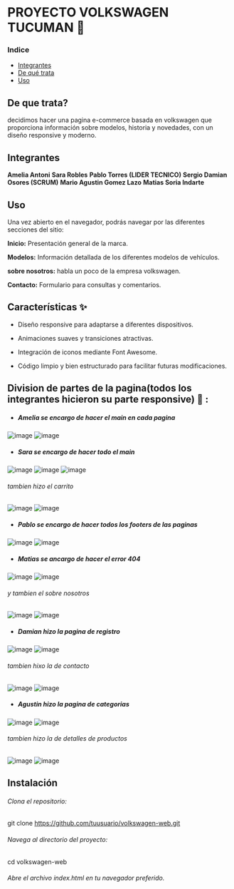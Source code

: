  # PROYECTO VOLKSWAGEN TUCUMAN 🚗
### Indice 
 
- [Integrantes](#integrantes)
- [De qué trata](#de-que-trata)
- [Uso](#uso)
## De que trata? 
decidimos hacer una pagina e-commerce basada en volkswagen que proporciona información sobre modelos, 
historia y novedades, con un diseño responsive y moderno.

 ## Integrantes

**Amelia Antoni**
**Sara Robles**
**Pablo Torres (LIDER TECNICO)**
**Sergio Damian Osores (SCRUM)**
**Mario Agustin Gomez Lazo**
**Matias Soria Indarte**


## Uso 

Una vez abierto en el navegador, podrás navegar por las diferentes secciones del sitio:

**Inicio:** Presentación general de la marca.

**Modelos:** Información detallada de los diferentes modelos de vehículos.

**sobre nosotros:** habla un poco de la empresa volkswagen.

**Contacto:** Formulario para consultas y comentarios.

## Características ✨
- Diseño responsive para adaptarse a diferentes dispositivos.

- Animaciones suaves y transiciones atractivas.

- Integración de iconos mediante Font Awesome.

- Código limpio y bien estructurado para facilitar futuras modificaciones.


## Division de partes de la pagina(todos los integrantes hicieron su parte responsive) 🧩 :

- ##### Amelia se encargo de hacer el main en cada  pagina
![image](https://github.com/user-attachments/assets/57ecce7f-7132-4af5-b720-a2594a452f51) 
![image](https://github.com/user-attachments/assets/113e9b4c-f13e-4314-a1e6-5b3747faf0f0)

- ##### Sara se encargo de hacer todo el main
![image](https://github.com/user-attachments/assets/336b28a4-3058-4b74-a72b-97c7670c31ef)
![image](https://github.com/user-attachments/assets/58368848-28f0-400c-87b7-4d6b9d89f375)
![image](https://github.com/user-attachments/assets/e39a7cea-1792-413d-956f-5010dec7b084)
###### tambien hizo el carrito
![image](https://github.com/user-attachments/assets/585f1353-a013-430a-bb20-1adcc92e245b)
![image](https://github.com/user-attachments/assets/b3630a86-606f-4d58-9558-a75f596814eb)

- ##### Pablo se encargo de hacer todos los footers de las paginas
![image](https://github.com/user-attachments/assets/0e065e06-b4c5-4235-81e6-bc79082ff49e)
![image](https://github.com/user-attachments/assets/c0719135-98df-43c8-826d-da899abad790)

 - ##### Matias se ancargo de hacer el error 404
![image](https://github.com/user-attachments/assets/f91913d6-755e-460a-8a33-10b9fe30fa27)
![image](https://github.com/user-attachments/assets/5746d742-b961-4aa0-ba62-0b5f7b45dbb5)
###### y tambien el sobre nosotros
![image](https://github.com/user-attachments/assets/e4277af9-d1c1-47d6-ad4f-e799bacc4fb3)
![image](https://github.com/user-attachments/assets/052aea01-dc76-4e32-8d2d-7eae5ae2414c)

- ##### Damian hizo la pagina de registro 
![image](https://github.com/user-attachments/assets/624bacac-3356-4164-8dbe-9a7c343729ce)
![image](https://github.com/user-attachments/assets/37ceec95-d916-4391-95e3-5fd3e7214ce5)
###### tambien hixo la de contacto
![image](https://github.com/user-attachments/assets/5d871e17-fe37-4266-bb92-100836459db3)
![image](https://github.com/user-attachments/assets/c05ba2de-ea6c-41bc-8e0c-640cf6185caf)

- ##### Agustin hizo la pagina de categorias
![image](https://github.com/user-attachments/assets/9b9f592e-3cbe-4ed4-ac34-45ddd237fd26)
![image](https://github.com/user-attachments/assets/0a6d1a8c-5a4b-4cbc-8fb5-a04901ae3b8f)
###### tambien hizo la de detalles de productos
![image](https://github.com/user-attachments/assets/825b079e-c609-4374-b2a8-245ed47c9043)
![image](https://github.com/user-attachments/assets/7975eb22-3f55-4d5e-b1e1-2c90fde30d5c)

 ## Instalación 
###### Clona el repositorio:
git clone https://github.com/tuusuario/volkswagen-web.git

###### Navega al directorio del proyecto:
cd volkswagen-web

###### Abre el archivo index.html en tu navegador preferido.













